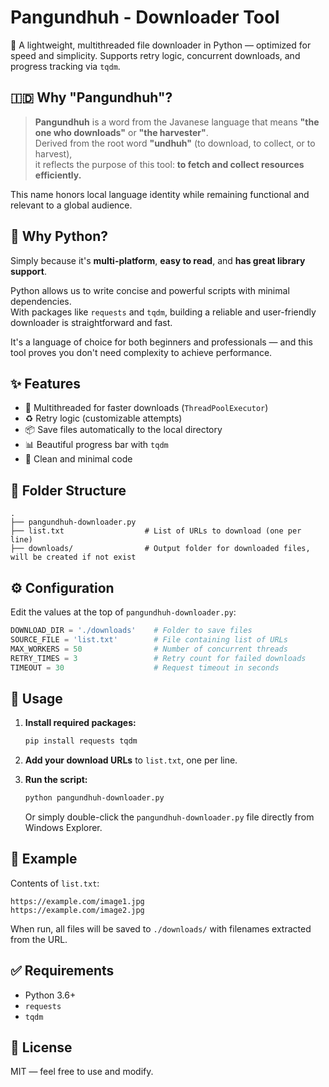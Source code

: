 # Pangundhuh - Downloader Tool

🚀 A lightweight, multithreaded file downloader in Python — optimized for speed and simplicity. 
Supports retry logic, concurrent downloads, and progress tracking via `tqdm`.


## 🇮🇩 Why "Pangundhuh"?

> **Pangundhuh** is a word from the Javanese language that means **"the one who downloads"** or **"the harvester"**.  
> Derived from the root word **"undhuh"** (to download, to collect, or to harvest),  
> it reflects the purpose of this tool: **to fetch and collect resources efficiently.**

This name honors local language identity while remaining functional and relevant to a global audience.


## 🐍 Why Python?

Simply because it's **multi-platform**, **easy to read**, and **has great library support**.

Python allows us to write concise and powerful scripts with minimal dependencies.  
With packages like `requests` and `tqdm`, building a reliable and user-friendly downloader is straightforward and fast.

It's a language of choice for both beginners and professionals — and this tool proves you don't need complexity to achieve performance.


## ✨ Features

- 🧵 Multithreaded for faster downloads (`ThreadPoolExecutor`)
- ♻️ Retry logic (customizable attempts)
- 📦 Save files automatically to the local directory
- 📊 Beautiful progress bar with `tqdm`
- 🧼 Clean and minimal code


## 📂 Folder Structure

```
.
├── pangundhuh-downloader.py
├── list.txt                  # List of URLs to download (one per line)
├── downloads/                # Output folder for downloaded files, will be created if not exist
```


## ⚙️ Configuration

Edit the values at the top of `pangundhuh-downloader.py`:

```python
DOWNLOAD_DIR = './downloads'    # Folder to save files
SOURCE_FILE = 'list.txt'        # File containing list of URLs
MAX_WORKERS = 50                # Number of concurrent threads
RETRY_TIMES = 3                 # Retry count for failed downloads
TIMEOUT = 30                    # Request timeout in seconds
```


## 📄 Usage

1. **Install required packages:**
   ```bash
   pip install requests tqdm
   ```

2. **Add your download URLs** to `list.txt`, one per line.

3. **Run the script:**
   ```bash
   python pangundhuh-downloader.py
   ```
   Or simply double-click the `pangundhuh-downloader.py` file directly from Windows Explorer.


## 🧪 Example

Contents of `list.txt`:
```
https://example.com/image1.jpg
https://example.com/image2.jpg
```

When run, all files will be saved to `./downloads/` with filenames extracted from the URL.


## ✅ Requirements

- Python 3.6+
- `requests`
- `tqdm`


## 📄 License

MIT — feel free to use and modify.
